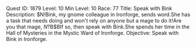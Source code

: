 Quest ID: 1879
Level: 10
Min Level: 10
Race: 77
Title: Speak with Bink
Description: $N!Bink, my gnome colleague in Ironforge, sends word.She has a task that needs doing and won't rely on anyone but a mage to do it!Are you that mage, $N?$B$BIf so, then speak with Bink.She spends her time in the Hall of Mysteries in the Mystic Ward of Ironforge.
Objective: Speak with Bink in Ironforge.
